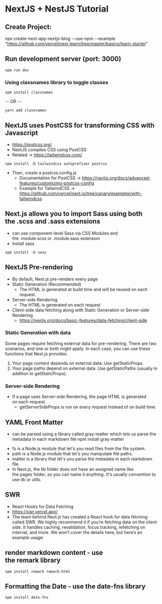 # NextJS + NestJS Tutorial


## Create Project:
npx create-next-app nextjs-blog --use-npm --example "https://github.com/vercel/next-learn/tree/master/basics/learn-starter"


## Run development server (port: 3000)
`npm run dev`


### Using classnames library to toggle classes
`npm install classnames`

-- OR --

`yarn add classnames`



## NextJS uses PostCSS for transforming CSS with Javascript
- https://postcss.org/
- NextJS compiles CSS using PostCSS
- Related -> https://tailwindcss.com/

`npm install -D tailwindcss autoprefixer postcss`

- Then, create a postcss.config.js
    - Documentation for PostCSS -> https://nextjs.org/docs/advanced-features/customizing-postcss-config
    - Example for TailwindCSS -> https://github.com/vercel/next.js/tree/canary/examples/with-tailwindcss



## Next.js allows you to import Sass using both the .scss and .sass extensions
- can use component-level Sass via CSS Modules and the .module.scss or .module.sass extension
- Install sass

`npm install -D sass`


## NextJS Pre-rendering
- By default, Next.js pre-renders every page
- Static Generation (Recommended)
    - The HTML is generated at build time and will be reused on each request.
- Server-side Rendering
    - The HTML is generated on each request
- Client-side data fetching along with Static Generation or Server-side Rendering
    - https://nextjs.org/docs/basic-features/data-fetching/client-side
### Static Generation with data
Some pages require fetching external data for pre-rendering. There are two scenarios, and one or both might apply. In each case, you can use these functions that Next.js provides:
1. Your page content depends on external data: Use getStaticProps.
2. Your page paths depend on external data: Use getStaticPaths (usually in addition to getStaticProps).
### Server-side Rendering
- If a page uses Server-side Rendering, the page HTML is generated on each request.
    - getServerSideProps is run on every request instead of on build time.


## YAML Front Matter
- can be parsed using a library called gray-matter which lets us parse the metadata in each markdown file
npm install gray-matter
* fs is a Node.js module that let's you read files from the file system.
* path is a Node.js module that let's you manipulate file paths.
* matter is a library that let's you parse the metadata in each markdown file.
* In Next.js, the lib folder does not have an assigned name like the pages folder, so you can name it anything. It's usually convention to use lib or utils.

## SWR
- React Hooks for Data Fetching
- https://swr.vercel.app/
- The team behind Next.js has created a React hook for data fetching called SWR. We highly recommend it if you’re fetching data on the client side. It handles caching, revalidation, focus tracking, refetching on interval, and more. We won’t cover the details here, but here’s an example usage:

## render markdown content - use the remark library
`npm install remark remark-html`

## Formatting the Date - use the date-fns library
`npm install date-fns`



